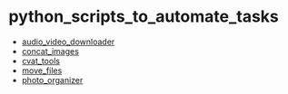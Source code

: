 # python_scripts_to_automate_tasks

- [audio_video_downloader]()
- [concat_images]()
- [cvat_tools]()
- [move_files]()
- [photo_organizer]()

